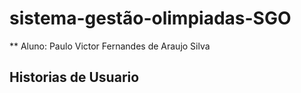 # sistema-gestão-olimpiadas-SGO

** Aluno: Paulo Victor Fernandes de Araujo Silva

## Historias de Usuario
